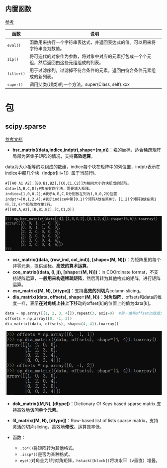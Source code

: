 ## 内置函数

[参考](https://www.runoob.com/python/python-built-in-functions.html)

| 函数       | 说明                                                         |
| ---------- | ------------------------------------------------------------ |
| `eval()`   | 函数用来执行一个字符串表达式，并返回表达式的值。可以用来将字符串变为数值。 |
| `zip()`    | 将可迭代的对象作为参数，将对象中对应的元素打包成一个个元组，然后返回由这些元组组成的列表。 |
| `filter()` | 用于过滤序列，过滤掉不符合条件的元素，返回由符合条件元素组成的新列表。 |
| `super()`  | 调用父类(超类)的一个方法。super(Class, self).xxx             |







# 包

## scipy.sparse

[参考文档](https://docs.scipy.org/doc/scipy/reference/sparse.html)

+ **bsr_matrix((data,indice,indptr),shape=(m,n))**：**块**的坐标，适合稀疏矩阵局部为密集子矩阵的情况，支持**高效运算**。

data为大小相等的块组成的数组，indice每个块在矩阵中的列位置，indptr表示在indice中那几个块（indptr[i:i+1]）属于当前行i。

```shell
#[[A0 A1 A2],[B0,B1,B2],[C0,C1,C2]]为相同大小的块组成的矩阵。
data=[A,B,C,D];#表示有四个块，需要填入矩阵。
indice=[1,0,0,2];#表示A,B,C,D分别放在列为1,0,0,2的位置
indptr=[0,1,2,4];#表示indice中第[0,1)个矩阵A放在第0行，[1,2)个矩阵B放在第1行,[2,4)个矩阵放在第2行。
#[[A0,A,A2],[B,B1,B2],[C,C1,D]]
```

<img src="img/image-20210325162821349.png" alt="image-20210325162821349" />

+ **csr_matrix((data, (row_ind, col_ind)), [shape=(M, N)])**：为矩阵里的每个非零元素，提供坐标。**高效的算术运算**。
+ **coo_matrix((data, (i, j)), [shape=(M, N)])**：in COOrdinate format，不支持矩阵运算，**一般用来构造稀疏矩阵**，然后再转为其他格式的矩阵，进行矩阵运算。
+ **csc_matrix((M, N), [dtype])**：支持**高效的列切片**column slicing。
+ **dia_matrix((data, offsets), shape=(M, N))**：**对角矩阵**，offsets和data的维度一样，表示**在对角线上往上下**移动的offset[k]的位置上的值为data[k]。

```python
data = np.array([[1, 2, 3, 4]]).repeat(3, axis=0)  #第一维和offset的维度大小一样，第二维与矩阵的大小一样。
offsets = np.array([0, -1, 2])
dia_matrix((data, offsets), shape=(4, 4)).toarray()
```

![image-20210326180629561](img/image-20210326180629561.png)

+ **dok_matrix((M,N), [dtype])**：Dictionary Of Keys based sparse matrix.支持高效地**访问单个元素**。
+ **lil_matrix((M, N), [dtype])**：Row-based list of lists sparse matrix，支持灵活的切片slicing，高效地**修改**。运算效率低。

+ 函数：
  + `.to*()`将矩阵转为其他格式。
  + `.issp*()`是否为某种格式。
  + `eye()`对角全为1的对角矩阵，`hstack([block])`将块水平（v垂直）堆叠。

